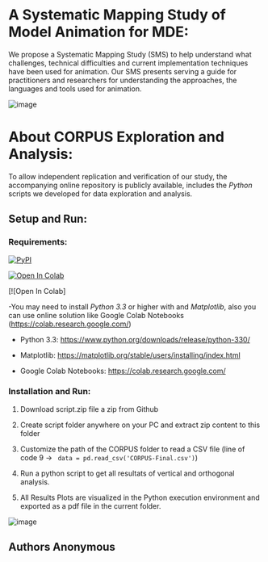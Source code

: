 # A Systematic Mapping Study of Model Animation for MDE:
We propose a Systematic Mapping Study (SMS) to help understand what challenges, technical difficulties and current implementation techniques have been used for animation. Our SMS presents serving a guide for practitioners and researchers for understanding the approaches, the languages and tools used for animation. 

![image](https://user-images.githubusercontent.com/42803883/182678685-3b242f3b-ac38-479f-ab71-768f96a45954.png)

# About CORPUS Exploration and Analysis:

To allow independent replication and verification of our study, the accompanying online repository is publicly available,
includes the _Python_ scripts we developed for data exploration and analysis.

## Setup and Run:

### Requirements:

[![PyPI](https://img.shields.io/pypi/pyversions/pylearning.svg)]()

[![Open In Colab](https://colab.research.google.com/assets/colab-badge.svg)]()


[![Open In Colab]

-You may need to install _Python 3.3_ or higher with and _Matplotlib_, also you can use online solution like Google Colab Notebooks (https://colab.research.google.com/)

*  Python 3.3: https://www.python.org/downloads/release/python-330/

*  Matplotlib: https://matplotlib.org/stable/users/installing/index.html

*  Google Colab Notebooks: https://colab.research.google.com/


### Installation and Run:

1. Download script.zip file a zip from Github

2. Create script folder anywhere on your PC and extract zip content to this folder

3. Customize the path of the CORPUS folder to read a CSV file (line of code 9 ->  ``` data = pd.read_csv('CORPUS-Final.csv')```)

4. Run a python script to get all resultats of vertical and orthogonal analysis.

5. All Results Plots are visualized in the Python execution environment and exported as a pdf file in the current folder. 

![image](https://user-images.githubusercontent.com/42803883/169172339-a9d15569-2827-486c-ab91-611ea6832925.png)


## Authors Anonymous

